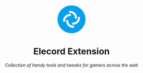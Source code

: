 <p align="center">
    <img src="https://github.com/elecordapp/elecord-extension/blob/main/icon.png" width="90" height="90"/>
</p>

<h1 align="center">Elecord Extension</h1>

<p align="center" style="font-style: italic">
Collection of handy tools and tweaks for gamers across the web
</p>
